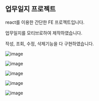 ## 업무일지 프로젝트

react를 이용한 간단한 FE 프로젝트입니다.

업무일지를 모티브로하여 제작하였습니다.

작성, 조회, 수정, 삭제기능을 다 구현하였습니다.

![image](https://github.com/shinbi-park/Worklog/assets/74188167/01536641-6348-4a97-a67d-2fc3f29eefcf)

![image](https://github.com/shinbi-park/Worklog/assets/74188167/fd3ee1e1-3697-401f-85de-ddd32c717ddb)

![image](https://github.com/shinbi-park/Worklog/assets/74188167/6e3d6530-e93c-499c-9eb8-fc2d876801ae)

![image](https://github.com/shinbi-park/Worklog/assets/74188167/83e16a53-55ba-4d21-ac10-9d1ddcb09e57)

![image](https://github.com/shinbi-park/Worklog/assets/74188167/728b4fdf-c7cd-4fe6-85d6-d4f90baab55d)
